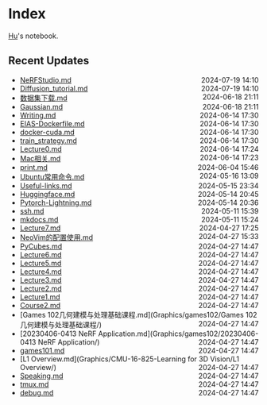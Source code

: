 
# Index

[Hu](https://zhuhu00.top/)'s notebook.

## Recent Updates
- [NeRFStudio.md](NeRF&3DGS/NeRFStudio/) <span style="float: right;">2024-07-19 14:10</span>
- [Diffusion_tutorial.md](Deeplearning/Diffusion_tutorial/) <span style="float: right;">2024-07-19 14:10</span>
- [数据集下载.md](Deeplearning/数据集下载/) <span style="float: right;">2024-06-18 21:11</span>
- [Gaussian.md](Gaussian/) <span style="float: right;">2024-06-18 21:11</span>
- [Writing.md](English/Writing/) <span style="float: right;">2024-06-14 17:30</span>
- [EIAS-Dockerfile.md](docker/EIAS-Dockerfile/) <span style="float: right;">2024-06-14 17:30</span>
- [docker-cuda.md](docker/docker-cuda/) <span style="float: right;">2024-06-14 17:30</span>
- [train_strategy.md](Deeplearning/train_strategy/) <span style="float: right;">2024-06-14 17:30</span>
- [Lecture0.md](InternLM2note/Lecture0/) <span style="float: right;">2024-06-14 17:24</span>
- [Mac相关.md](MAC/Mac相关/) <span style="float: right;">2024-06-14 17:23</span>
- [print.md](python/print/) <span style="float: right;">2024-06-04 15:46</span>
- [Ubuntu常用命令.md](CSMissing/Ubuntu常用命令/) <span style="float: right;">2024-05-16 13:09</span>
- [Useful-links.md](CSMissing/Useful-links/) <span style="float: right;">2024-05-15 23:34</span>
- [Huggingface.md](CSMissing/Huggingface/) <span style="float: right;">2024-05-14 20:45</span>
- [Pytorch-Lightning.md](python/Pytorch-Lightning/) <span style="float: right;">2024-05-14 20:36</span>
- [ssh.md](CSMissing/ssh/) <span style="float: right;">2024-05-11 15:39</span>
- [mkdocs.md](Miscellaneous/mkdocs/) <span style="float: right;">2024-05-11 15:24</span>
- [Lecture7.md](InternLM2note/Lecture7/) <span style="float: right;">2024-04-27 17:25</span>
- [NeoVim的配置使用.md](CSMissing/NeoVim的配置使用/) <span style="float: right;">2024-04-27 15:33</span>
- [PyCubes.md](python/PyCubes/) <span style="float: right;">2024-04-27 14:47</span>
- [Lecture6.md](InternLM2note/Lecture6/) <span style="float: right;">2024-04-27 14:47</span>
- [Lecture5.md](InternLM2note/Lecture5/) <span style="float: right;">2024-04-27 14:47</span>
- [Lecture4.md](InternLM2note/Lecture4/) <span style="float: right;">2024-04-27 14:47</span>
- [Lecture3.md](InternLM2note/Lecture3/) <span style="float: right;">2024-04-27 14:47</span>
- [Lecture2.md](InternLM2note/Lecture2/) <span style="float: right;">2024-04-27 14:47</span>
- [Lecture1.md](InternLM2note/Lecture1/) <span style="float: right;">2024-04-27 14:47</span>
- [Course2.md](Graphics/games201/Course2/) <span style="float: right;">2024-04-27 14:47</span>
- [Games 102几何建模与处理基础课程.md](Graphics/games102/Games 102几何建模与处理基础课程/) <span style="float: right;">2024-04-27 14:47</span>
- [20230406-0413 NeRF Application.md](Graphics/games102/20230406-0413 NeRF Application/) <span style="float: right;">2024-04-27 14:47</span>
- [games101.md](Graphics/games101/) <span style="float: right;">2024-04-27 14:47</span>
- [L1 Overview.md](Graphics/CMU-16-825-Learning for 3D Vision/L1 Overview/) <span style="float: right;">2024-04-27 14:47</span>
- [Speaking.md](English/Speaking/) <span style="float: right;">2024-04-27 14:47</span>
- [tmux.md](CSMissing/tmux/) <span style="float: right;">2024-04-27 14:47</span>
- [debug.md](CSMissing/debug/) <span style="float: right;">2024-04-27 14:47</span>
